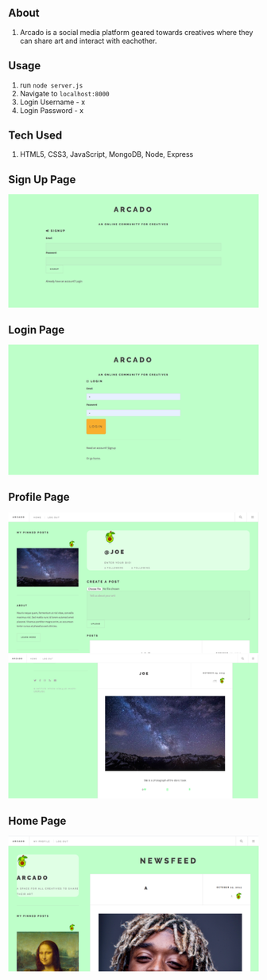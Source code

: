## About

1. Arcado is a social media platform geared towards creatives where they can share art and interact with eachother.

## Usage

1. run `node server.js`
2. Navigate to `localhost:8000`
3. Login Username - x
4. Login Password - x

## Tech Used
1. HTML5, CSS3, JavaScript, MongoDB, Node, Express

## Sign Up Page
![Arcado Sign Up](public/signUp.png)

## Login Page
![Arcado Login](public/login.png)

## Profile Page
![Arcado Profile](public/profile.png)
![Arcado Profile Second](public/profileSecond.png)

## Home Page
![Arcado Home Page](public/feed.png)
